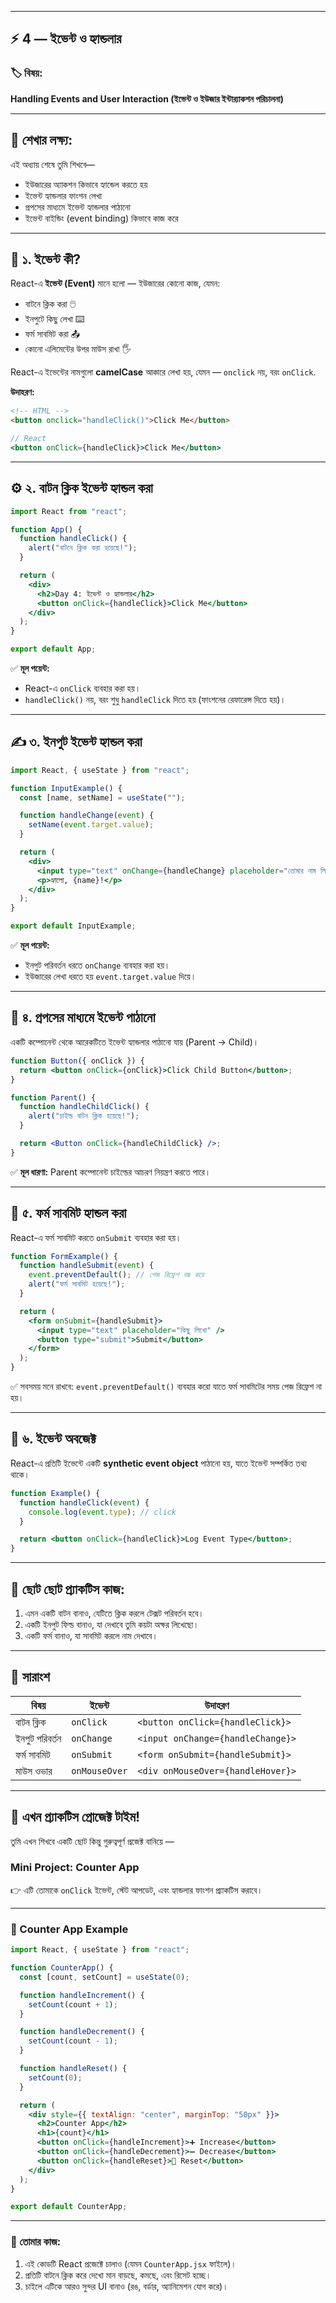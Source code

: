 
---

## ⚡ **4 — ইভেন্ট ও হ্যান্ডলার**

### 🏷️ বিষয়:

**Handling Events and User Interaction (ইভেন্ট ও ইউজার ইন্টার‌্যাকশন পরিচালনা)**

---

## 🎯 শেখার লক্ষ্য:

এই অধ্যায় শেষে তুমি শিখবে—

* ইউজারের অ্যাকশন কিভাবে হ্যান্ডেল করতে হয়
* ইভেন্ট হ্যান্ডলার ফাংশন লেখা
* প্রপসের মাধ্যমে ইভেন্ট হ্যান্ডলার পাঠানো
* ইভেন্ট বাইন্ডিং (event binding) কিভাবে কাজ করে

---

## 🧠 ১. ইভেন্ট কী?

React-এ **ইভেন্ট (Event)** মানে হলো — ইউজারের কোনো কাজ, যেমন:

* বাটনে ক্লিক করা 🖱️
* ইনপুটে কিছু লেখা ⌨️
* ফর্ম সাবমিট করা 📤
* কোনো এলিমেন্টের উপর মাউস রাখা 🖐️

React-এ ইভেন্টের নামগুলো **camelCase** আকারে লেখা হয়, যেমন —
`onclick` নয়, বরং `onClick`.

**উদাহরণ:**

```html
<!-- HTML -->
<button onclick="handleClick()">Click Me</button>
```

```jsx
// React
<button onClick={handleClick}>Click Me</button>
```

---

## ⚙️ ২. বাটন ক্লিক ইভেন্ট হ্যান্ডল করা

```jsx
import React from "react";

function App() {
  function handleClick() {
    alert("বাটনে ক্লিক করা হয়েছে!");
  }

  return (
    <div>
      <h2>Day 4: ইভেন্ট ও হ্যান্ডলার</h2>
      <button onClick={handleClick}>Click Me</button>
    </div>
  );
}

export default App;
```

✅ **মূল পয়েন্ট:**

* React-এ `onClick` ব্যবহার করা হয়।
* `handleClick()` নয়, বরং শুধু `handleClick` দিতে হয় (ফাংশনের রেফারেন্স দিতে হয়)।

---

## ✍️ ৩. ইনপুট ইভেন্ট হ্যান্ডল করা

```jsx
import React, { useState } from "react";

function InputExample() {
  const [name, setName] = useState("");

  function handleChange(event) {
    setName(event.target.value);
  }

  return (
    <div>
      <input type="text" onChange={handleChange} placeholder="তোমার নাম লিখো" />
      <p>হ্যালো, {name}!</p>
    </div>
  );
}

export default InputExample;
```

✅ **মূল পয়েন্ট:**

* ইনপুট পরিবর্তন ধরতে `onChange` ব্যবহার করা হয়।
* ইউজারের লেখা ধরতে হয় `event.target.value` দিয়ে।

---

## 🧩 ৪. প্রপসের মাধ্যমে ইভেন্ট পাঠানো

একটি কম্পোনেন্ট থেকে আরেকটিতে ইভেন্ট হ্যান্ডলার পাঠানো যায় (Parent → Child)।

```jsx
function Button({ onClick }) {
  return <button onClick={onClick}>Click Child Button</button>;
}

function Parent() {
  function handleChildClick() {
    alert("চাইল্ড বাটন ক্লিক হয়েছে!");
  }

  return <Button onClick={handleChildClick} />;
}
```

✅ **মূল ধারণা:**
Parent কম্পোনেন্ট চাইল্ডের আচরণ নিয়ন্ত্রণ করতে পারে।

---

## 🔄 ৫. ফর্ম সাবমিট হ্যান্ডল করা

React-এ ফর্ম সাবমিট করতে `onSubmit` ব্যবহার করা হয়।

```jsx
function FormExample() {
  function handleSubmit(event) {
    event.preventDefault(); // পেজ রিফ্রেশ বন্ধ করে
    alert("ফর্ম সাবমিট হয়েছে!");
  }

  return (
    <form onSubmit={handleSubmit}>
      <input type="text" placeholder="কিছু লিখো" />
      <button type="submit">Submit</button>
    </form>
  );
}
```

✅ সবসময় মনে রাখবে:
`event.preventDefault()` ব্যবহার করো যাতে ফর্ম সাবমিটের সময় পেজ রিফ্রেশ না হয়।

---

## 🧩 ৬. ইভেন্ট অবজেক্ট

React-এ প্রতিটি ইভেন্টে একটি **synthetic event object** পাঠানো হয়, যাতে ইভেন্ট সম্পর্কিত তথ্য থাকে।

```jsx
function Example() {
  function handleClick(event) {
    console.log(event.type); // click
  }

  return <button onClick={handleClick}>Log Event Type</button>;
}
```

---

## 🧪 ছোট ছোট প্র্যাকটিস কাজ:

1. এমন একটি বাটন বানাও, যেটিতে ক্লিক করলে টেক্সট পরিবর্তন হবে।
2. একটি ইনপুট ফিল্ড বানাও, যা দেখাবে তুমি কয়টা অক্ষর লিখেছো।
3. একটি ফর্ম বানাও, যা সাবমিট করলে নাম দেখাবে।

---

## 🚀 সারাংশ

| বিষয়           | ইভেন্ট        | উদাহরণ                            |
| -------------- | ------------- | --------------------------------- |
| বাটন ক্লিক     | `onClick`     | `<button onClick={handleClick}>`  |
| ইনপুট পরিবর্তন | `onChange`    | `<input onChange={handleChange}>` |
| ফর্ম সাবমিট    | `onSubmit`    | `<form onSubmit={handleSubmit}>`  |
| মাউস ওভার      | `onMouseOver` | `<div onMouseOver={handleHover}>` |

---

## 🎯 এখন প্র্যাকটিস প্রোজেক্ট টাইম!

তুমি এখন শিখবে একটি ছোট কিন্তু গুরুত্বপূর্ণ প্রজেক্ট বানিয়ে —

### **Mini Project: Counter App**

👉 এটি তোমাকে `onClick` ইভেন্ট, স্টেট আপডেট, এবং হ্যান্ডলার ফাংশন প্র্যাকটিস করাবে।

---

### 🔹 Counter App Example

```jsx
import React, { useState } from "react";

function CounterApp() {
  const [count, setCount] = useState(0);

  function handleIncrement() {
    setCount(count + 1);
  }

  function handleDecrement() {
    setCount(count - 1);
  }

  function handleReset() {
    setCount(0);
  }

  return (
    <div style={{ textAlign: "center", marginTop: "50px" }}>
      <h2>Counter App</h2>
      <h1>{count}</h1>
      <button onClick={handleIncrement}>➕ Increase</button>
      <button onClick={handleDecrement}>➖ Decrease</button>
      <button onClick={handleReset}>🔁 Reset</button>
    </div>
  );
}

export default CounterApp;
```

---

### 🧩 তোমার কাজ:

1. এই কোডটি React প্রজেক্টে চালাও (যেমন `CounterApp.jsx` ফাইলে)।
2. প্রতিটি বাটনে ক্লিক করে দেখো মান বাড়ছে, কমছে, এবং রিসেট হচ্ছে।
3. চাইলে এটিকে আরও সুন্দর UI বানাও (রঙ, বর্ডার, অ্যানিমেশন যোগ করে)।
